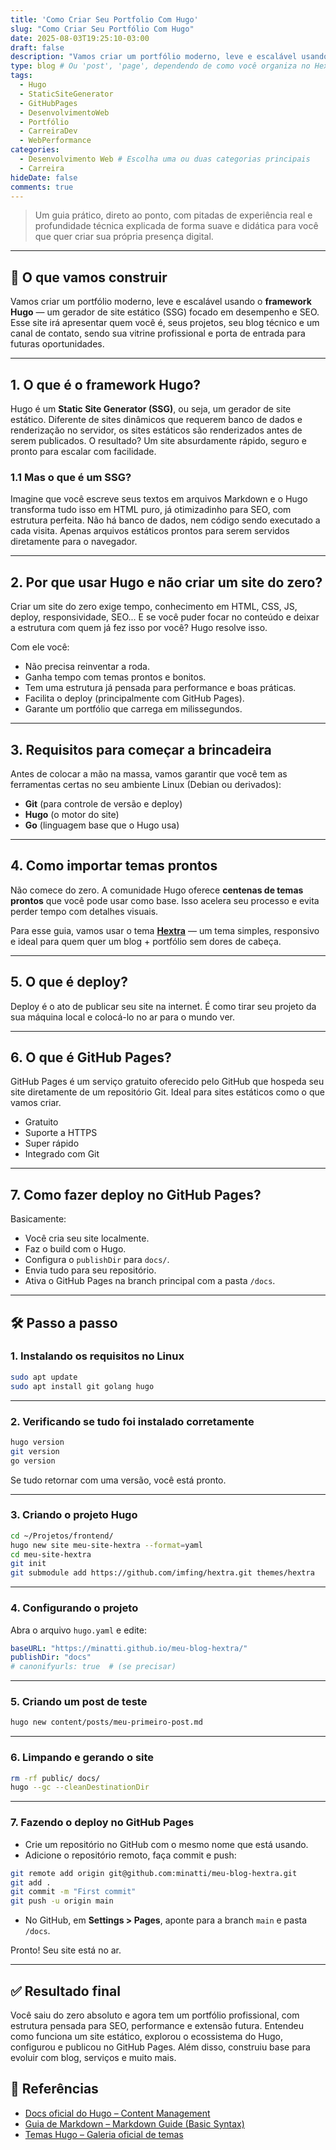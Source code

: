 ```yaml
---
title: 'Como Criar Seu Portfolio Com Hugo'
slug: "Como Criar Seu Portfólio Com Hugo"
date: 2025-08-03T19:25:10-03:00
draft: false
description: "Vamos criar um portfólio moderno, leve e escalável usando o framework Hugo com o tema hextra."
type: blog # Ou 'post', 'page', dependendo de como você organiza no Hextra
tags:
  - Hugo
  - StaticSiteGenerator
  - GitHubPages
  - DesenvolvimentoWeb
  - Portfólio
  - CarreiraDev
  - WebPerformance
categories:
  - Desenvolvimento Web # Escolha uma ou duas categorias principais
  - Carreira
hideDate: false
comments: true
---
```


> Um guia prático, direto ao ponto, com pitadas de experiência real e profundidade técnica explicada de forma suave e didática para você que quer criar sua própria presença digital.

---

## 🎯 O que vamos construir

Vamos criar um portfólio moderno, leve e escalável usando o **framework Hugo** — um gerador de site estático (SSG) focado em desempenho e SEO. Esse site irá apresentar quem você é, seus projetos, seu blog técnico e um canal de contato, sendo sua vitrine profissional e porta de entrada para futuras oportunidades.

---

## 1. O que é o framework Hugo?

Hugo é um **Static Site Generator (SSG)**, ou seja, um gerador de site estático. Diferente de sites dinâmicos que requerem banco de dados e renderização no servidor, os sites estáticos são renderizados antes de serem publicados. O resultado? Um site absurdamente rápido, seguro e pronto para escalar com facilidade.

### 1.1 Mas o que é um SSG?

Imagine que você escreve seus textos em arquivos Markdown e o Hugo transforma tudo isso em HTML puro, já otimizadinho para SEO, com estrutura perfeita. Não há banco de dados, nem código sendo executado a cada visita. Apenas arquivos estáticos prontos para serem servidos diretamente para o navegador.

---

## 2. Por que usar Hugo e não criar um site do zero?

Criar um site do zero exige tempo, conhecimento em HTML, CSS, JS, deploy, responsividade, SEO... E se você puder focar no conteúdo e deixar a estrutura com quem já fez isso por você? Hugo resolve isso.

Com ele você:

- Não precisa reinventar a roda.
- Ganha tempo com temas prontos e bonitos.
- Tem uma estrutura já pensada para performance e boas práticas.
- Facilita o deploy (principalmente com GitHub Pages).
- Garante um portfólio que carrega em milissegundos.

---

## 3. Requisitos para começar a brincadeira

Antes de colocar a mão na massa, vamos garantir que você tem as ferramentas certas no seu ambiente Linux (Debian ou derivados):

- **Git** (para controle de versão e deploy)
- **Hugo** (o motor do site)
- **Go** (linguagem base que o Hugo usa)

---

## 4. Como importar temas prontos

Não comece do zero. A comunidade Hugo oferece **centenas de temas prontos** que você pode usar como base. Isso acelera seu processo e evita perder tempo com detalhes visuais.

Para esse guia, vamos usar o tema [**Hextra**](https://github.com/imfing/hextra) — um tema simples, responsivo e ideal para quem quer um blog + portfólio sem dores de cabeça.

---

## 5. O que é deploy?

Deploy é o ato de publicar seu site na internet. É como tirar seu projeto da sua máquina local e colocá-lo no ar para o mundo ver.

---

## 6. O que é GitHub Pages?

GitHub Pages é um serviço gratuito oferecido pelo GitHub que hospeda seu site diretamente de um repositório Git. Ideal para sites estáticos como o que vamos criar.

- Gratuito
- Suporte a HTTPS
- Super rápido
- Integrado com Git

---

## 7. Como fazer deploy no GitHub Pages?

Basicamente:

- Você cria seu site localmente.
- Faz o build com o Hugo.
- Configura o `publishDir` para `docs/`.
- Envia tudo para seu repositório.
- Ativa o GitHub Pages na branch principal com a pasta `/docs`.

---

## 🛠️ Passo a passo

### 1. Instalando os requisitos no Linux

```bash
sudo apt update
sudo apt install git golang hugo
```

---

### 2. Verificando se tudo foi instalado corretamente

```bash
hugo version
git version
go version
```

Se tudo retornar com uma versão, você está pronto.

---

### 3. Criando o projeto Hugo

```bash
cd ~/Projetos/frontend/
hugo new site meu-site-hextra --format=yaml
cd meu-site-hextra
git init
git submodule add https://github.com/imfing/hextra.git themes/hextra
```

---

### 4. Configurando o projeto

Abra o arquivo `hugo.yaml` e edite:

```yaml
baseURL: "https://minatti.github.io/meu-blog-hextra/"
publishDir: "docs"
# canonifyurls: true  # (se precisar)
```

---

### 5. Criando um post de teste

```bash
hugo new content/posts/meu-primeiro-post.md
```

---

### 6. Limpando e gerando o site

```bash
rm -rf public/ docs/
hugo --gc --cleanDestinationDir
```

---

### 7. Fazendo o deploy no GitHub Pages

- Crie um repositório no GitHub com o mesmo nome que está usando.
- Adicione o repositório remoto, faça commit e push:

```bash
git remote add origin git@github.com:minatti/meu-blog-hextra.git
git add .
git commit -m "First commit"
git push -u origin main
```

- No GitHub, em **Settings > Pages**, aponte para a branch `main` e pasta `/docs`.

Pronto! Seu site está no ar.

---

## ✅ Resultado final

Você saiu do zero absoluto e agora tem um portfólio profissional, com estrutura pensada para SEO, performance e extensão futura. Entendeu como funciona um site estático, explorou o ecossistema do Hugo, configurou e publicou no GitHub Pages. Além disso, construiu base para evoluir com blog, serviços e muito mais.


## 🔗 Referências

- [Docs oficial do Hugo – Content Management](https://gohugo.io/content-management/)
- [Guia de Markdown – Markdown Guide (Basic Syntax)](https://www.markdownguide.org/basic-syntax/)
- [Temas Hugo – Galeria oficial de temas](https://themes.gohugo.io/)

